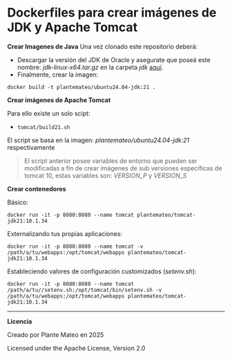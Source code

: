 # Dockerfiles para crear imágenes de JDK y Apache Tomcat

**Crear Imagenes de Java**
Una vez clonado este repositorio deberá:
- Descargar la versión del JDK de Oracle y asegurate que poseá este nombre: *jdk-linux-x64.tar.gz* en la carpeta *jdk* [aquí](https://www.oracle.com/java/technologies/javase/jdk11-archive-downloads.html).
- Finalmente, crear la imagen:

```
docker build -t plantemateo/ubuntu24.04-jdk:21 .
```

**Crear imágenes de Apache Tomcat**

Para ello existe un solo scipt:
- ```tomcat/build21.sh```

El script se basa en la imagen: *plantemateo/ubuntu24.04-jdk:21* respectivamente
> El script anterior posee variables de entorno que pueden ser modificadas a fin de crear imágenes de sub versiones específicas de tomcat 10, estas variables son: *VERSION_P* y *VERSION_S*


**Crear contenedores**

Básico:
```
docker run -it -p 8080:8080 --name tomcat plantemateo/tomcat-jdk21:10.1.34
```

Externalizando tus propias aplicaciones:
```
docker run -it -p 8080:8080 --name tomcat -v /path/a/tu/webapps:/opt/tomcat/webapps plantemateo/tomcat-jdk21:10.1.34
```

Estableciendo valores de configuración customizados (*setenv.sh*):
```
docker run -it -p 8080:8080 --name tomcat /path/a/tu//setenv.sh:/opt/tomcat/bin/setenv.sh -v /path/a/tu/webapps:/opt/tomcat/webapps plantemateo/tomcat-jdk21:10.1.34
```
---

**Licencia**

Creado por Plante Mateo en 2025

Licensed under the Apache License, Version 2.0
